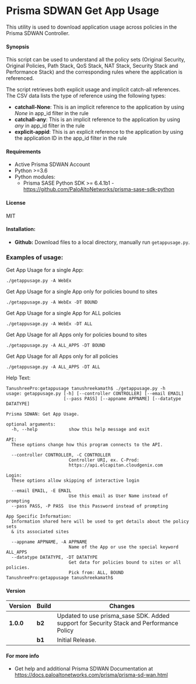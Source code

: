 # Prisma SDWAN Get App Usage
This utility is used to download application usage across policies in the Prisma SDWAN Controller.

#### Synopsis
This script can be used to understand all the policy sets (Original Security, Original Policies, Path Stack, QoS Stack, NAT Stack, Security Stack and Performance Stack) and the corresponding rules where the application is referenced. 

The script retrieves both explicit usage and implicit catch-all references. The CSV data lists the type of reference using the following types:
- **catchall-None**: This is an implicit reference to the application by using *None* in app_id filter in the rule
- **catchall-any**: This is an implicit reference to the application by using *any* in app_id filter in the rule
- **explicit-appid**: This is an explicit reference to the application by using the application ID in the app_id filter in the rule

#### Requirements
* Active Prisma SDWAN Account
* Python >=3.6
* Python modules:
    * Prisma SASE Python SDK >= 6.4.1b1 - <https://github.com/PaloAltoNetworks/prisma-sase-sdk-python>

#### License
MIT

#### Installation:
 - **Github:** Download files to a local directory, manually run `getappusage.py`. 

### Examples of usage:
Get App Usage for a single App:
```
./getappusage.py -A WebEx 
```
Get App Usage for a single App only for policies bound to sites
``` 
./getappusage.py -A WebEx -DT BOUND
```
Get App Usage for a single App for ALL policies
```angular2
./getappusage.py -A WebEx -DT ALL
```
Get App Usage for all Apps only for policies bound to sites
```angular2
./getappusage.py -A ALL_APPS -DT BOUND
```
Get App Usage for all Apps only for all policies
```angular2
./getappusage.py -A ALL_APPS -DT ALL
```

Help Text:
```angular2
TanushreePro:getappusage tanushreekamath$ ./getappusage.py -h
usage: getappusage.py [-h] [--controller CONTROLLER] [--email EMAIL]
                      [--pass PASS] [--appname APPNAME] [--datatype DATATYPE]

Prisma SDWAN: Get App Usage.

optional arguments:
  -h, --help            show this help message and exit

API:
  These options change how this program connects to the API.

  --controller CONTROLLER, -C CONTROLLER
                        Controller URI, ex. C-Prod:
                        https://api.elcapitan.cloudgenix.com

Login:
  These options allow skipping of interactive login

  --email EMAIL, -E EMAIL
                        Use this email as User Name instead of prompting
  --pass PASS, -P PASS  Use this Password instead of prompting

App Specific Information:
  Information shared here will be used to get details about the policy sets
  & its associated sites

  --appname APPNAME, -A APPNAME
                        Name of the App or use the special keyword ALL_APPS
  --datatype DATATYPE, -DT DATATYPE
                        Get data for policies bound to sites or all policies.
                        Pick from: ALL, BOUND
TanushreePro:getappusage tanushreekamath$ 
```

#### Version
| Version | Build | Changes |
| ------- | ----- | ------- |
| **1.0.0** | **b2** | Updated to use prisma_sase SDK. Added support for Security Stack and Performance Policy |
|           | **b1** | Initial Release. |


#### For more info
 * Get help and additional Prisma SDWAN Documentation at <https://docs.paloaltonetworks.com/prisma/prisma-sd-wan.html>
